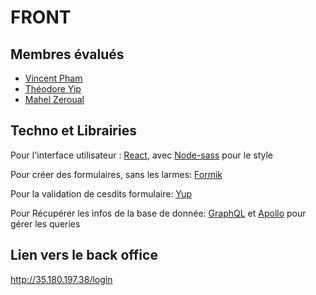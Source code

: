 # FRONT
## Membres évalués

* [Vincent Pham](https://github.com/ShonhTan)
* [Théodore Yip](https://github.com/yip-theodore)
* [Mahel Zeroual](https://github.com/M00NBOY)

## Techno et Librairies

Pour l'interface utilisateur :
[React](https://fr.reactjs.org/), avec [Node-sass](https://github.com/sass/node-sass) pour le style

Pour créer des formulaires, sans les larmes:
[Formik](https://jaredpalmer.com/formik)

Pour la validation de cesdits formulaire:
[Yup](https://www.npmjs.com/package/yup)

Pour Récupérer les infos de la base de donnée:
[GraphQL](https://graphql.org/) et [Apollo](https://www.apollographql.com/docs/) pour gérer les queries

## Lien vers le back office

http://35.180.197.38/login
